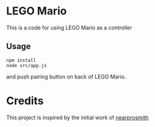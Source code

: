 # LEGO Mario 

This is a code for using LEGO Mario as a controller


## Usage

```
npm install
node src/app.js
```

and push pairing button on back of LEGO Mario.

# Credits

This project is inspired by the initial work of [nearprosmith](https://github.com/nearprosmith/legomario-on-mac)
